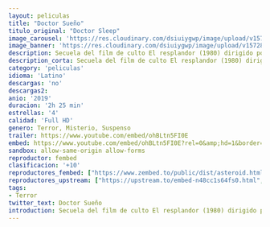 ```yaml
---
layout: peliculas
title: "Doctor Sueño"
titulo_original: "Doctor Sleep"
image_carousel: 'https://res.cloudinary.com/dsiuiygwp/image/upload/v1572834681/sue%C3%B1o-min_q6uxcq.jpg'
image_banner: 'https://res.cloudinary.com/dsiuiygwp/image/upload/v1572834681/hipertextual-que-deberiamos-dar-oportunidad-doctor-sueno-secuela-resplandor-2019931403-min_fa6led.jpg'
description: Secuela del film de culto El resplandor (1980) dirigido por Stanley Kubrick y también basado en una famosa novela de Stephen King. La historia transcurre algunos años después de los acontecimientos de The Shining, y sigue a Danny Torrance (Ewan McGregor), traumatizado y con problemas de ira y alcoholismo que hacen eco de los problemas de su padre Jack, que cuando sus habilidades psíquicas resurgen, se contacta con una niña de nombre Abra Stone, a quien debe rescatar de un grupo de viajeros que se alimentan de los niños que poseen el don de el resplandor.
description_corta: Secuela del film de culto El resplandor (1980) dirigido por Stanley Kubrick y también basado en una famosa novela de Stephen King. La historia transcurre algunos años después de los acontecimientos de The Shining, y sigue a Danny Torrance (Ewan McGregor), traumatizado y con...
category: 'peliculas'
idioma: 'Latino'
descargas: 'no'
descargas2:
anio: '2019'
duracion: '2h 25 min'
estrellas: '4'
calidad: 'Full HD'
genero: Terror, Misterio, Suspenso
trailer: https://www.youtube.com/embed/ohBLtn5FI0E
embed: https://www.youtube.com/embed/ohBLtn5FI0E?rel=0&amp;hd=1&border=0&wmode=opaque&enablejsapi=1&modestbranding=1&controls=1&showinfo=1
sandbox: allow-same-origin allow-forms
reproductor: fembed
clasificacion: '+10'
reproductores_fembed: ["https://www.zembed.to/public/dist/asteroid.html?id=982488e7283af7ecd74a5cdb6fcf63ec&title=Doctor%20Sleep","Latino","https://api.cuevana3.io/stream/index.php?file=ek5lbm9xYWNrS0xYMTZLa2xNbkdvY3ZTb3BtZng4TGp6ZFpobGFMUGtOVFYySmlocU5XTzJkRE1tcHFuajVPb2w1eGphMkhEMGVQWDA2S21ZY1hRNEpQWHAyZHBrcGVwbXBlU2ZuUzJ3THVva2FDaVp3PT0","Latino","https://mstream.website/fxcu94jji8ua","Latino","https://feurl.com/v/y0jx2ae74z6rd5k","Latino","https://feurl.com/v/88r8ga8w202x5pp","Latino","https://mstream.website/lsfg3v48t29a","Latino"]
reproductores_upstream: ["https://upstream.to/embed-n48cc1s64fs0.html","Latino","https://upstream.to/embed-gem0x8imejyr.html","Latino","https://upstream.to/embed-d2olmnnrzq89.html","Latino","https://upstream.to/embed-jifv562dtuca.html","Latino"]
tags:
- Terror
twitter_text: Doctor Sueño
introduction: Secuela del film de culto El resplandor (1980) dirigido por Stanley Kubrick y también basado en una famosa novela de Stephen King. La historia transcurre algunos años después de los acontecimientos de The Shining, y sigue a Danny Torrance (Ewan McGregor), traumatizado y con
---
```













